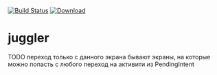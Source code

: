 [![Build Status](https://travis-ci.org/dsokolov/juggler.svg?branch=master)](https://travis-ci.org/dsokolov/juggler)
[ ![Download](https://api.bintray.com/packages/dsokolov/maven/juggler/images/download.svg) ](https://bintray.com/dsokolov/maven/juggler/_latestVersion)

# juggler

TODO
переход только с данного экрана
бывают экраны, на которые можно попасть с любого
переход на активити из PendingIntent